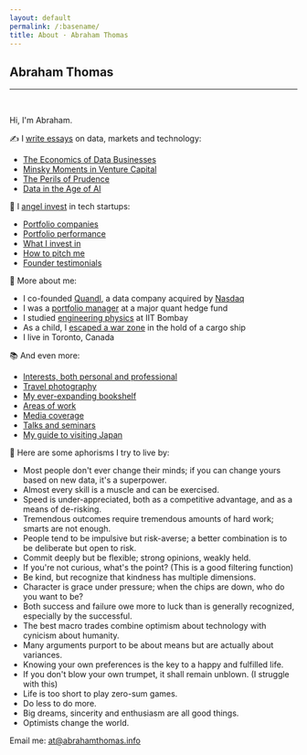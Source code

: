 ```yaml
---
layout: default
permalink: /:basename/
title: About · Abraham Thomas
---
```


## Abraham Thomas

----

<br/>

Hi, I'm Abraham.

✍️ I <a href="https://pivotal.substack.com">write essays</a> on data, markets and technology:    
* [The Economics of Data Businesses](https://pivotal.substack.com/p/economics-of-data-biz)  
* [Minsky Moments in Venture Capital](https://pivotal.substack.com/p/minsky-moments-in-venture-capital)  
* [The Perils of Prudence](https://pivotal.substack.com/p/the-perils-of-prudence)  
* [Data in the Age of AI](https://pivotal.substack.com/p/data-in-the-age-of-ai)  

🌱 I <a href="https://abrahamthomas.info/investing">angel invest</a> in tech startups:
* [Portfolio companies](https://abrahamthomas.info/portfolio-companies/)
* [Portfolio performance](https://abrahamthomas.info/portfolio-statistics/)
* [What I invest in](https://abrahamthomas.info/angel-criteria/)
* [How to pitch me](https://abrahamthomas.info/pitch-me/)
* [Founder testimonials](https://abrahamthomas.info/testimonials/)

🚀 More about me:
* I co-founded [Quandl](https://www.quandl.com/), a data company acquired by [Nasdaq](https://www.nasdaq.com)  
* I was a [portfolio manager](https://abrahamthomas.info/the-accidental-investor/) at a major quant hedge fund  
* I studied [engineering physics](https://en.wikipedia.org/wiki/Engineering_physics) at IIT Bombay  
* As a child, I [escaped a war zone](https://abrahamthomas.info/invasion/) in the hold of a cargo ship   
* I live in Toronto, Canada  

📚 And even more:
* [Interests, both personal and professional](https://abrahamthomas.info/interests/)
* [Travel photography](https://abrahamthomas.info/gallery/)
* [My ever-expanding bookshelf](https://abrahamthomas.info/library/)
* [Areas of work](https://abrahamthomas.info/work/)
* [Media coverage](https://abrahamthomas.info/press/)
* [Talks and seminars](https://abrahamthomas.info/talks/)
* [My guide to visiting Japan](https://abrahamthomas.gumroad.com/l/wwrni)

🧭 Here are some aphorisms I try to live by:
* Most people don't ever change their minds; if you can change yours based on new data, it's a superpower.
* Almost every skill is a muscle and can be exercised.
* Speed is under-appreciated, both as a competitive advantage, and as a means of de-risking.
* Tremendous outcomes require tremendous amounts of hard work; smarts are not enough.
* People tend to be impulsive but risk-averse; a better combination is to be deliberate but open to risk.
* Commit deeply but be flexible; strong opinions, weakly held.
* If you're not curious, what's the point?  (This is a good filtering function)
* Be kind, but recognize that kindness has multiple dimensions.
* Character is grace under pressure; when the chips are down, who do you want to be?
* Both success and failure owe more to luck than is generally recognized, especially by the successful.
* The best macro trades combine optimism about technology with cynicism about humanity.
* Many arguments purport to be about means but are actually about variances.
* Knowing your own preferences is the key to a happy and fulfilled life.
* If you don't blow your own trumpet, it shall remain unblown.  (I struggle with this)
* Life is too short to play zero-sum games.
* Do less to do more.
* Big dreams, sincerity and enthusiasm are all good things.
* Optimists change the world.
	
Email me: <u><a href="mailto:at@abrahamthomas.info">at@abrahamthomas.info</a></u>

<br/>
<br/>
<br/>
